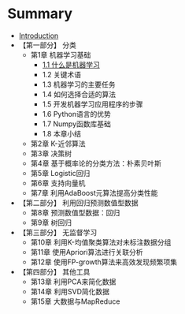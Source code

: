 # Summary

* [Introduction](README.md)
* 【第一部分】 分类
  * 第1章 机器学习基础
    * [1.1 什么是机器学习](11-shi-yao-shi-ji-qi-xue-xi.md)
    * 1.2 关键术语
    * 1.3 机器学习的主要任务
    * 1.4 如何选择合适的算法
    * 1.5 开发机器学习应用程序的步骤
    * 1.6 Python语言的优势
    * 1.7 Numpy函数库基础
    * 1.8 本章小结
  * 第2章 K-近邻算法
  * 第3章 决策树
  * 第4章 基于概率论的分类方法：朴素贝叶斯
  * 第5章 Logistic回归
  * 第6章 支持向量机
  * 第7章 利用AdaBoost元算法提高分类性能
* 【第二部分】 利用回归预测数值型数据
  * 第8章 预测数值型数据：回归
  * 第9章  树回归
* 【第三部分】 无监督学习
  * 第10章 利用K-均值聚类算法对未标注数据分组
  * 第11章 使用Apriori算法进行关联分析
  * 第12章 使用FP-growth算法来高效发现频繁项集
* 【第四部分】 其他工具
  * 第13章 利用PCA来简化数据
  * 第14章 利用SVD简化数据
  * 第15章 大数据与MapReduce

